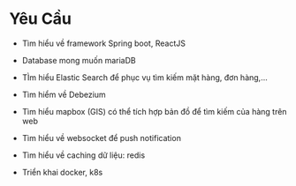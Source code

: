 # Yêu Cầu

- Tìm hiểu về framework Spring boot, ReactJS
- Database mong muốn mariaDB
- TÌm hiểu Elastic Search để phục vụ tìm kiếm mặt hàng, đơn hàng,...
- Tìm hiểm về Debezium
- Tìm hiểu mapbox (GIS) có thể tích hợp bản đồ để tìm kiếm của hàng trên web
- Tìm hiểu về websocket để push notification

- Tìm hiểu về caching dữ liệu: redis
- Triển khai docker, k8s
